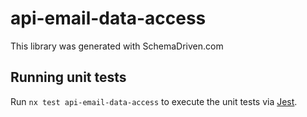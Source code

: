 
# api-email-data-access

This library was generated with SchemaDriven.com

## Running unit tests

Run `nx test api-email-data-access` to execute the unit tests via [Jest](https://jestjs.io).

